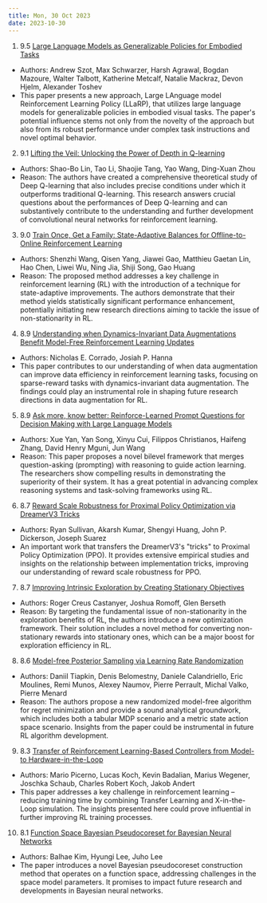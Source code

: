 ```yaml
---
title: Mon, 30 Oct 2023
date: 2023-10-30
---
```

1. 9.5 [Large Language Models as Generalizable Policies for Embodied Tasks](https://arxiv.org/abs/2310.17722)
* Authors: Andrew Szot, Max Schwarzer, Harsh Agrawal, Bogdan Mazoure, Walter Talbott, Katherine Metcalf, Natalie Mackraz, Devon Hjelm, Alexander Toshev
* This paper presents a new approach, Large LAnguage model Reinforcement Learning Policy (LLaRP), that utilizes large language models for generalizable policies in embodied visual tasks. The paper's potential influence stems not only from the novelty of the approach but also from its robust performance under complex task instructions and novel optimal behavior.

2. 9.1 [Lifting the Veil: Unlocking the Power of Depth in Q-learning](https://arxiv.org/abs/2310.17915)
* Authors: Shao-Bo Lin, Tao Li, Shaojie Tang, Yao Wang, Ding-Xuan Zhou
* Reason: The authors have created a comprehensive theoretical study of Deep Q-learning that also includes precise conditions under which it outperforms traditional Q-learning. This research answers crucial questions about the performances of Deep Q-learning and can substantively contribute to the understanding and further development of convolutional neural networks for reinforcement learning.

3. 9.0 [Train Once, Get a Family: State-Adaptive Balances for Offline-to-Online Reinforcement Learning](https://arxiv.org/abs/2310.17966)
* Authors: Shenzhi Wang, Qisen Yang, Jiawei Gao, Matthieu Gaetan Lin, Hao Chen, Liwei Wu, Ning Jia, Shiji Song, Gao Huang
* Reason: The proposed method addresses a key challenge in reinforcement learning (RL) with the introduction of a technique for state-adaptive improvements. The authors demonstrate that their method yields statistically significant performance enhancement, potentially initiating new research directions aiming to tackle the issue of non-stationarity in RL.

4. 8.9 [Understanding when Dynamics-Invariant Data Augmentations Benefit Model-Free Reinforcement Learning Updates](https://arxiv.org/abs/2310.17786)
* Authors: Nicholas E. Corrado, Josiah P. Hanna
* This paper contributes to our understanding of when data augmentation can improve data efficiency in reinforcement learning tasks, focusing on sparse-reward tasks with dynamics-invariant data augmentation. The findings could play an instrumental role in shaping future research directions in data augmentation for RL.

5. 8.9 [Ask more, know better: Reinforce-Learned Prompt Questions for Decision Making with Large Language Models](https://arxiv.org/abs/2310.18127)
* Authors: Xue Yan, Yan Song, Xinyu Cui, Filippos Christianos, Haifeng Zhang, David Henry Mguni, Jun Wang
* Reason: This paper proposes a novel bilevel framework that merges question-asking (prompting) with reasoning to guide action learning. The researchers show compelling results in demonstrating the superiority of their system. It has a great potential in advancing complex reasoning systems and task-solving frameworks using RL.

6. 8.7 [Reward Scale Robustness for Proximal Policy Optimization via DreamerV3 Tricks](https://arxiv.org/abs/2310.17805)
* Authors: Ryan Sullivan, Akarsh Kumar, Shengyi Huang, John P. Dickerson, Joseph Suarez
* An important work that transfers the DreamerV3's "tricks" to Proximal Policy Optimization (PPO). It provides extensive empirical studies and insights on the relationship between implementation tricks, improving our understanding of reward scale robustness for PPO.

7. 8.7 [Improving Intrinsic Exploration by Creating Stationary Objectives](https://arxiv.org/abs/2310.18144)
* Authors: Roger Creus Castanyer, Joshua Romoff, Glen Berseth
* Reason: By targeting the fundamental issue of non-stationarity in the exploration benefits of RL, the authors introduce a new optimization framework. Their solution includes a novel method for converting non-stationary rewards into stationary ones, which can be a major boost for exploration efficiency in RL.

8. 8.6 [Model-free Posterior Sampling via Learning Rate Randomization](https://arxiv.org/abs/2310.18186)
* Authors: Daniil Tiapkin, Denis Belomestny, Daniele Calandriello, Eric Moulines, Remi Munos, Alexey Naumov, Pierre Perrault, Michal Valko, Pierre Menard
* Reason: The authors propose a new randomized model-free algorithm for regret minimization and provide a sound analytical groundwork, which includes both a tabular MDP scenario and a metric state action space scenario. Insights from the paper could be instrumental in future RL algorithm development.

9. 8.3 [Transfer of Reinforcement Learning-Based Controllers from Model- to Hardware-in-the-Loop](https://arxiv.org/abs/2310.17671)
* Authors: Mario Picerno, Lucas Koch, Kevin Badalian, Marius Wegener, Joschka Schaub, Charles Robert Koch, Jakob Andert
* This paper addresses a key challenge in reinforcement learning – reducing training time by combining Transfer Learning and X-in-the-Loop simulation. The insights presented here could prove influential in further improving RL training processes.

10. 8.1 [Function Space Bayesian Pseudocoreset for Bayesian Neural Networks](https://arxiv.org/abs/2310.17852)
* Authors: Balhae Kim, Hyungi Lee, Juho Lee
* The paper introduces a novel Bayesian pseudocoreset construction method that operates on a function space, addressing challenges in the space model parameters. It promises to impact future research and developments in Bayesian neural networks.

